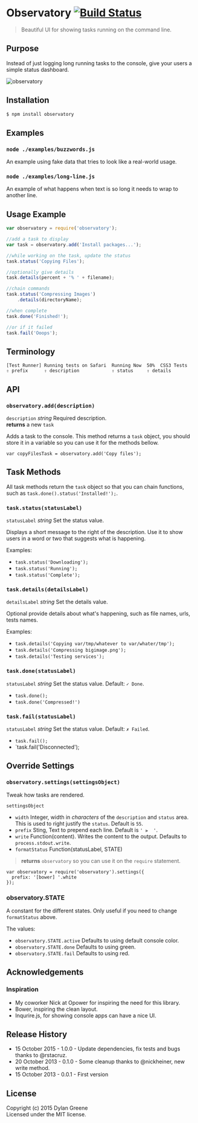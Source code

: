 # Observatory [![Build Status](https://secure.travis-ci.org/dylang/observatory.svg?branch=master)](http://travis-ci.org/dylang/observatory)

> Beautiful UI for showing tasks running on the command line.

## Purpose

Instead of just logging long running tasks to the console, give your users a simple status dashboard.

![observatory](https://f.cloud.github.com/assets/51505/1339977/2cccefbe-361a-11e3-9cca-3bcf74f7e59b.gif)

## Installation

```bash
$ npm install observatory
```

## Examples

### `node ./examples/buzzwords.js`

An example using fake data that tries to look like a real-world usage.

### `node ./examples/long-line.js`

An example of what happens when text is so long it needs to wrap to another line.

## Usage Example

```js
var observatory = require('observatory');

//add a task to display
var task = observatory.add('Install packages...');

//while working on the task, update the status
task.status('Copying Files');

//optionally give details
task.details(percent + '% ' + filename);

//chain commands
task.status('Compressing Images')
    .details(directoryName);

//when complete
task.done('Finished!');

//or if it failed
task.fail('Ooops');
```

## Terminology

```text
[Test Runner] Running tests on Safari  Running Now  50%  CSS3 Tests
⇧ prefix      ⇧ description            ⇧ status     ⇧ details
```

## API

### `observatory.add(description)`

`description` _string_ Required description.  
**returns** a new `task`

Adds a task to the console. This method returns a `task` object, you should store it in a variable so you can use it for the methods bellow.

```
var copyFilesTask = observatory.add('Copy files');
```

## Task Methods

All task methods return the `task` object so that you can chain functions, such as `task.done().status('Installed!');`.

### `task.status(statusLabel)`

`statusLabel` _string_ Set the status value.

Displays a short message to the right of the description. Use it to show users in a word or two that suggests what is happening.

Examples:

* `task.status('Downloading');`
* `task.status('Running');`
* `task.status('Complete');`

### `task.details(detailsLabel)`

`detailsLabel` _string_ Set the details value.

Optional provide details about what's happening, such as file names, urls, tests names.

Examples:

* `task.details('Copying var/tmp/whatever to var/whater/tmp');`
* `task.details('Compressing bigimage.png');`
* `task.details('Testing services');`

### `task.done(statusLabel)`

`statusLabel` _string_ Set the status value. Default: `✓ Done`.

* `task.done();`
* `task.done('Compressed!')`

### `task.fail(statusLabel)`

`statusLabel` _string_ Set the status value. Default: `✗ Failed`.

* `task.fail();`
* `task.fail('Disconnected');


## Override Settings

### `observatory.settings(settingsObject)`

Tweak how tasks are rendered. 

`settingsObject`

* `width` Integer, width in _characters_ of the `description` and `status` area. This is used to right justify the `status`. Default is `55`.
* `prefix` Sting, Text to prepend each line. Default is `' ⫸  '`.
* `write` Function(content). Writes the content to the output. Defaults to `process.stdout.write`.
* `formatStatus` Function(statusLabel, STATE)

> **returns** `observatory` so you can use it on the `require` statement.

```
var observatory = require('observatory').settings({
  prefix: '[bower] '.white
});
```

### observatory.STATE

A constant for the different states. Only useful if you need to change `formatStatus` above.

The values:

* `observatory.STATE.active` Defaults to using default console color.
* `observatory.STATE.done` Defaults to using green.
* `observatory.STATE.fail` Defaults to using red.

## Acknowledgements

### Inspiration

* My coworker Nick at Opower for inspiring the need for this library.
* Bower, inspiring the clean layout.
* Inqurire.js, for showing console apps can have a nice UI.


## Release History
* 15 October 2015 - 1.0.0 - Update dependencies, fix tests and bugs thanks to @rstacruz.
* 20 October 2013 - 0.1.0 - Some cleanup thanks to @nickheiner, new write method.
* 15 October 2013 - 0.0.1 - First version

## License
Copyright (c) 2015 Dylan Greene  
Licensed under the MIT license.

